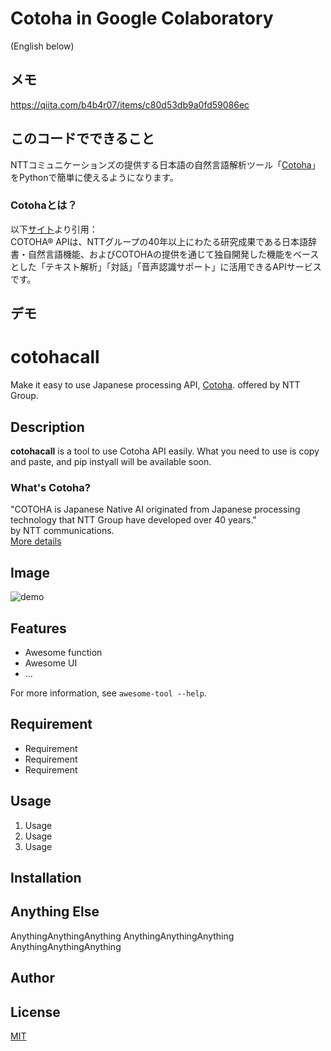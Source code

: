 # Cotoha in Google Colaboratory
(English below)

## メモ
https://qiita.com/b4b4r07/items/c80d53db9a0fd59086ec

## このコードでできること
NTTコミュニケーションズの提供する日本語の自然言語解析ツール「[Cotoha](https://api.ce-cotoha.com/contents/index.html)」をPythonで簡単に使えるようになります。
    
### Cotohaとは？
以下[サイト](https://www.ntt.com/business/services/application/ai/cotoha-nlp.html)より引用：  
COTOHA® APIは、NTTグループの40年以上にわたる研究成果である日本語辞書・自然言語機能、およびCOTOHAの提供を通じて独自開発した機能をベースとした「テキスト解析」「対話」「音声認識サポート」に活用できるAPIサービスです。
   
## デモ



# cotohacall

Make it easy to use Japanese processing API, [Cotoha](https://www.ntt.com/business/services/application/ai/cotoha-nlp.html). offered by NTT Group.

## Description
**cotohacall** is a tool to use Cotoha API easily. What you need to use is copy and paste, and pip instyall will be available soon.

### What's Cotoha?
"COTOHA is Japanese Native AI originated from Japanese processing technology that NTT Group have developed over 40 years."  
by NTT communications.  
[More details](https://api.ce-cotoha.com/contents/about-cotoha.html)

## Image
![demo](https://user-images.githubusercontent.com/45617592/78956257-a83b9800-7b1c-11ea-8155-8e3a9c46a96a.jpg)

## Features

- Awesome function
- Awesome UI
- ...

For more information, see `awesome-tool --help`.

## Requirement

- Requirement
- Requirement
- Requirement

## Usage

1. Usage
2. Usage
3. Usage

## Installation



## Anything Else

AnythingAnythingAnything
AnythingAnythingAnything
AnythingAnythingAnything

## Author


## License

[MIT](http://b4b4r07.mit-license.org)
